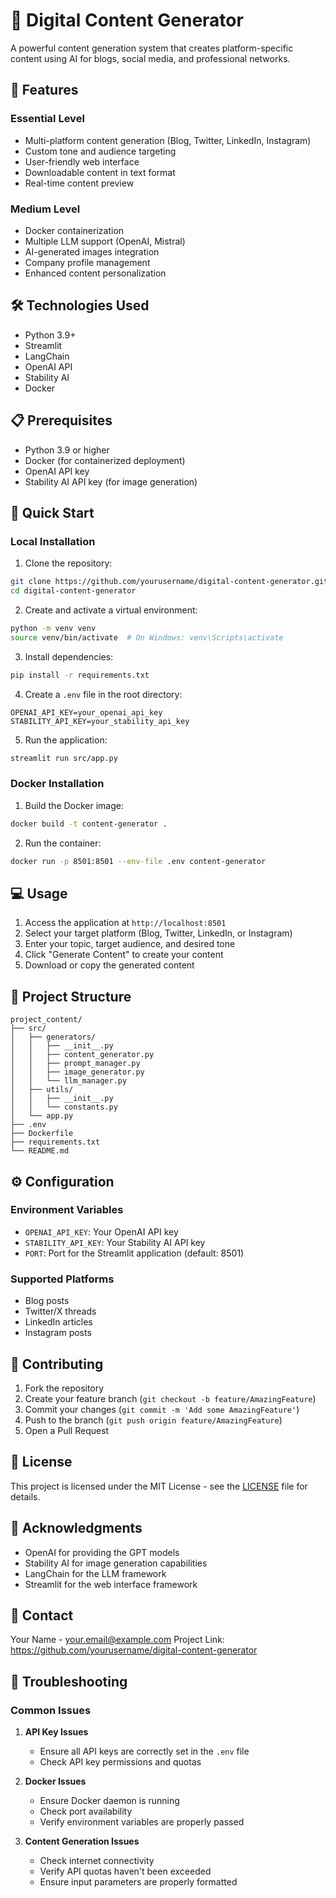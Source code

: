 # 📱 Digital Content Generator

A powerful content generation system that creates platform-specific content using AI for blogs, social media, and professional networks.

## 🌟 Features

### Essential Level
- Multi-platform content generation (Blog, Twitter, LinkedIn, Instagram)
- Custom tone and audience targeting
- User-friendly web interface
- Downloadable content in text format
- Real-time content preview

### Medium Level
- Docker containerization
- Multiple LLM support (OpenAI, Mistral)
- AI-generated images integration
- Company profile management
- Enhanced content personalization

## 🛠️ Technologies Used

- Python 3.9+
- Streamlit
- LangChain
- OpenAI API
- Stability AI
- Docker

## 📋 Prerequisites

- Python 3.9 or higher
- Docker (for containerized deployment)
- OpenAI API key
- Stability AI API key (for image generation)

## 🚀 Quick Start

### Local Installation

1. Clone the repository:
```bash
git clone https://github.com/yourusername/digital-content-generator.git
cd digital-content-generator
```

2. Create and activate a virtual environment:
```bash
python -m venv venv
source venv/bin/activate  # On Windows: venv\Scripts\activate
```

3. Install dependencies:
```bash
pip install -r requirements.txt
```

4. Create a `.env` file in the root directory:
```env
OPENAI_API_KEY=your_openai_api_key
STABILITY_API_KEY=your_stability_api_key
```

5. Run the application:
```bash
streamlit run src/app.py
```

### Docker Installation

1. Build the Docker image:
```bash
docker build -t content-generator .
```

2. Run the container:
```bash
docker run -p 8501:8501 --env-file .env content-generator
```

## 💻 Usage

1. Access the application at `http://localhost:8501`
2. Select your target platform (Blog, Twitter, LinkedIn, or Instagram)
3. Enter your topic, target audience, and desired tone
4. Click "Generate Content" to create your content
5. Download or copy the generated content

## 📁 Project Structure

```
project_content/
├── src/
│   ├── generators/
│   │   ├── __init__.py
│   │   ├── content_generator.py
│   │   ├── prompt_manager.py
│   │   ├── image_generator.py
│   │   └── llm_manager.py
│   ├── utils/
│   │   ├── __init__.py
│   │   └── constants.py
│   └── app.py
├── .env
├── Dockerfile
├── requirements.txt
└── README.md
```

## ⚙️ Configuration

### Environment Variables

- `OPENAI_API_KEY`: Your OpenAI API key
- `STABILITY_API_KEY`: Your Stability AI API key
- `PORT`: Port for the Streamlit application (default: 8501)

### Supported Platforms

- Blog posts
- Twitter/X threads
- LinkedIn articles
- Instagram posts

## 🤝 Contributing

1. Fork the repository
2. Create your feature branch (`git checkout -b feature/AmazingFeature`)
3. Commit your changes (`git commit -m 'Add some AmazingFeature'`)
4. Push to the branch (`git push origin feature/AmazingFeature`)
5. Open a Pull Request

## 📄 License

This project is licensed under the MIT License - see the [LICENSE](LICENSE) file for details.

## 🙏 Acknowledgments

- OpenAI for providing the GPT models
- Stability AI for image generation capabilities
- LangChain for the LLM framework
- Streamlit for the web interface framework

## 📧 Contact

Your Name - your.email@example.com
Project Link: https://github.com/yourusername/digital-content-generator

## 🐛 Troubleshooting

### Common Issues

1. **API Key Issues**
   - Ensure all API keys are correctly set in the `.env` file
   - Check API key permissions and quotas

2. **Docker Issues**
   - Ensure Docker daemon is running
   - Check port availability
   - Verify environment variables are properly passed

3. **Content Generation Issues**
   - Check internet connectivity
   - Verify API quotas haven't been exceeded
   - Ensure input parameters are properly formatted